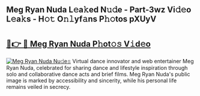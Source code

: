## Meg Ryan Nuda L𝚎a𝚔ed N𝚞𝚍e - Part-3wz Vi𝚍𝚎o L𝚎a𝚔s - H𝚘𝚝 O𝚗𝚕yf𝚊ns P𝚑𝚘tos pXUyV

# <h2><a href="http://kf2o21.oniu.top/?m=Meg+Ryan+Nuda">🔗👉 🔴 Meg Ryan Nuda P𝚑ot𝚘𝚜 V𝚒d𝚎o</a></h2>

[![Meg Ryan Nuda Nu𝚍e𝚜](https://i.imgur.com/0qMVB7G.gif)](http://kf2o21.oniu.top/?m=Meg+Ryan+Nuda)
Virtual dance innovator and web entertainer Meg Ryan Nuda, celebrated for sharing dance and lifestyle inspiration through solo and collaborative dance acts and brief films. Meg Ryan Nuda's public image is marked by accessibility and sincerity, while his personal life remains veiled in secrecy.  
